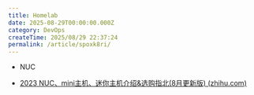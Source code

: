 ```yaml
---
title: Homelab
date: 2025-08-29T00:00:00.000Z
category: DevOps
createTime: 2025/08/29 22:37:24
permalink: /article/spoxk8ri/
---
```

- NUC

- [2023 NUC、mini主机、迷你主机介绍&选购指北(8月更新版) (zhihu.com)](https://www.zhihu.com/tardis/zm/art/585200228?source_id=1003)


